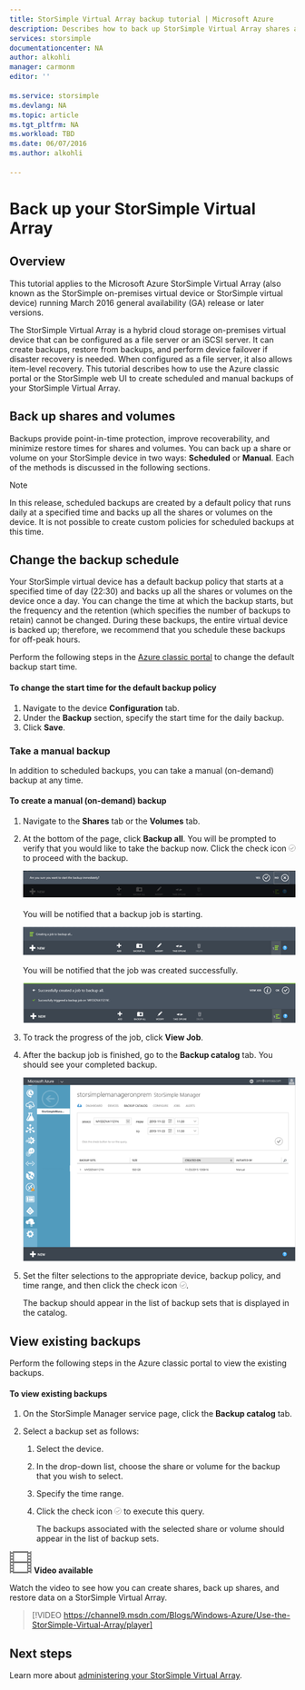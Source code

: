 ```yaml
---
title: StorSimple Virtual Array backup tutorial | Microsoft Azure
description: Describes how to back up StorSimple Virtual Array shares and volumes.
services: storsimple
documentationcenter: NA
author: alkohli
manager: carmonm
editor: ''

ms.service: storsimple
ms.devlang: NA
ms.topic: article
ms.tgt_pltfrm: NA
ms.workload: TBD
ms.date: 06/07/2016
ms.author: alkohli

---
```

# Back up your StorSimple Virtual Array
## Overview
This tutorial applies to the Microsoft Azure StorSimple Virtual Array (also known as the StorSimple on-premises virtual device or StorSimple virtual device) running March 2016 general availability (GA) release or later versions.

The StorSimple Virtual Array is a hybrid cloud storage on-premises virtual device that can be configured as a file server or an iSCSI server. It can create backups, restore from backups, and perform device failover if disaster recovery is needed. When configured as a file server, it also allows item-level recovery. This tutorial describes how to use the Azure classic portal or the StorSimple web UI to create scheduled and manual backups of your StorSimple Virtual Array.

## Back up shares and volumes
Backups provide point-in-time protection, improve recoverability, and minimize restore times for shares and volumes. You can back up a share or volume on your StorSimple device in two ways: **Scheduled** or **Manual**. Each of the methods is discussed in the following sections.

> [!NOTE]
> In this release, scheduled backups are created by a default policy that runs daily at a specified time and backs up all the shares or volumes on the device. It is not possible to create custom policies for scheduled backups at this time.
> 
> 

## Change the backup schedule
Your StorSimple virtual device has a default backup policy that starts at a specified time of day (22:30) and backs up all the shares or volumes on the device once a day. You can change the time at which the backup starts, but the frequency and the retention (which specifies the number of backups to retain) cannot be changed. During these backups, the entire virtual device is backed up; therefore, we recommend that you schedule these backups for off-peak hours.

Perform the following steps in the [Azure classic portal](https://manage.windowsazure.com/) to change the default backup start time.

#### To change the start time for the default backup policy
1. Navigate to the device **Configuration** tab.
2. Under the **Backup** section, specify the start time for the daily backup.
3. Click **Save**.

### Take a manual backup
In addition to scheduled backups, you can take a manual (on-demand) backup at any time.

#### To create a manual (on-demand) backup
1. Navigate to the **Shares** tab or the **Volumes** tab.
2. At the bottom of the page, click **Backup all**. You will be prompted to verify that you would like to take the backup now. Click the check icon ![check icon](./media/storsimple-ova-backup/image3.png) to proceed with the backup.
   
    ![backup confirmation](./media/storsimple-ova-backup/image4.png)
   
    You will be notified that a backup job is starting.
   
    ![backup starting](./media/storsimple-ova-backup/image5.png)
   
    You will be notified that the job was created successfully.
   
    ![backup job created](./media/storsimple-ova-backup/image7.png)
3. To track the progress of the job, click **View Job**.
4. After the backup job is finished, go to the **Backup catalog** tab. You should see your completed backup.
   
    ![Completed backup](./media/storsimple-ova-backup/image8.png)
5. Set the filter selections to the appropriate device, backup policy, and time range, and then click the check icon ![check icon](./media/storsimple-ova-backup/image3.png).
   
    The backup should appear in the list of backup sets that is displayed in the catalog.

## View existing backups
Perform the following steps in the Azure classic portal to view the existing backups.

#### To view existing backups
1. On the StorSimple Manager service page, click the **Backup catalog** tab.
2. Select a backup set as follows:
   
   1. Select the device.
   2. In the drop-down list, choose the share or volume for the backup that you wish to select.
   3. Specify the time range.
   4. Click the check icon ![](./media/storsimple-ova-backup/image3.png) to execute this query.
      
      The backups associated with the selected share or volume should appear in the list of backup sets.

![video_icon](./media/storsimple-ova-backup/video_icon.png) **Video available**

Watch the video to see how you can create shares, back up shares, and restore data on a StorSimple Virtual Array.

> [!VIDEO https://channel9.msdn.com/Blogs/Windows-Azure/Use-the-StorSimple-Virtual-Array/player]
> 
> 

## Next steps
Learn more about [administering your StorSimple Virtual Array](storsimple-ova-web-ui-admin.md).

